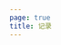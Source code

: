 ```yaml
---
page: true
title: 记录
---
```


<script setup>
import RecordPage from './RecordPage.vue'
</script>

<RecordPage />
